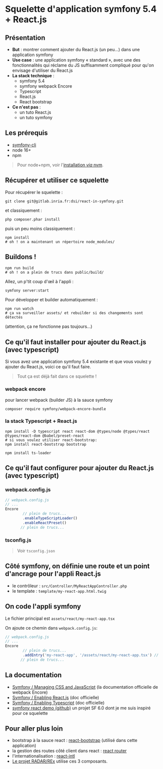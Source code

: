 # Squelette d'application symfony 5.4 + React.js

## Présentation

* __But__ : montrer comment ajouter du React.js (un peu...) dans une application symfony
* __Use case__ : une application symfony « standard », avec une des fonctionnalités qui réclame du JS  suffisamment compliqué pour qu'on envisage d'utiliser du React.js  
* __La stack technique__ :
    * symfony 5.4 
    * symfony webpack Encore
    * Typescript
    * React.js
    * React bootstrap
* __Ce n'est pas__ :
   * un tuto React.js
   * un tuto symfony

## Les prérequis

* [symfony-cli](https://symfony.com/download)
* node 16+
* npm

> Pour node+npm, voir l'[installation _via_ nvm](https://github.com/nvm-sh/nvm).

## Récupérer et utiliser ce squelette

Pour récupérer le squelette :

```shell
git clone git@gitlab.inria.fr:dsi/react-in-symfony.git 
````
et classiquement :

```shell
php composer.phar install
```

puis un peu moins classiquement :

```shell
npm install
# oh ! on a maintenant un répertoire node_modules/
```

## Buildons !


```shell
npm run build
# oh ! on a plein de trucs dans public/build/
```

Allez, un p'tit coup d'œil à l'appli :

```shell
symfony server:start

```

Pour développer et builder automatiquement :

```shell
npm run watch
# ça va surveiller assets/ et rebuilder si des changements sont détectés
```

(attention, ça ne fonctionne pas toujours...)

## Ce qu'il faut installer pour ajouter du React.js (avec typescript)

Si vous avez une application symfony 5.4 existante et que vous voulez y ajouter du React.js, voici ce qu'il faut faire.

> Tout ça est déjà fait dans ce squelette !

### webpack encore

pour lancer webpack (builder JS) à la sauce symfony

```shell
composer require symfony/webpack-encore-bundle 
```

### la stack Typescript + React.js

```shell
npm install -D typescript react react-dom @types/node @types/react @types/react-dom @babel/preset-react
# si vous voulez utiliser react-bootstrap:
npm install react-bootstrap bootstrap
```

```shell
npm install ts-loader
```


## Ce qu'il faut configurer pour ajouter du React.js (avec typescript)

### webpack.config.js

```javascript
// webpack.config.js
// ...
Encore
        // plein de trucs...
        .enableTypeScriptLoader()
        .enableReactPreset()
       // plein de trucs...

```

### tsconfig.js

> Voir `tsconfig.json`

## Côté symfony, on définie une route et un point d'ancrage pour l'appli React.js

* le contrôleur : `src/Controller/MyReactAppController.php`
* le template : `template/my-react-app.html.twig`

## On code l'appli symfony 

Le fichier principal est `assets/react/my-react-app.tsx`

On ajoute ce chemin dans `webpack.config.js`:


```javascript
// webpack.config.js
// ...
Encore
        // plein de trucs...
        .addEntry('my-react-app', '/assets/react/my-react-app.tsx') // le chemin vers l'appli react
       // plein de trucs...

```

## La documentation

* [Symfony / Managing CSS and JavaScript](https://symfony.com/doc/current/frontend.html) (la documentation officielle de webpack Encore)
* [Symfony / Enabling React.js](https://symfony.com/doc/current/frontend/encore/reactjs.html) (doc officielle)
* [Symfony / Enabling Typescript](https://symfony.com/doc/current/frontend/encore/typescript.html) (doc officielle)
* [symfony react demo (github)](https://github.com/thomaskanzig/symfony-react-demo) un projet SF 6.0 dont je me suis inspiré pour ce squelette
## Pour aller plus loin

* bootstrap à la sauce react : [react-bootstrap](https://react-bootstrap.github.io) (utilisé dans cette application)
* la gestion des routes côté client dans react : [react router](https://github.com/remix-run/react-router)
* l'internationalisation : [react-intl](https://formatjs.io/docs/react-intl/)
* [Le projet RADAR/REx](https://gitlab.inria.fr/dsi/radar/rex)  utilise ces 3 composants.

